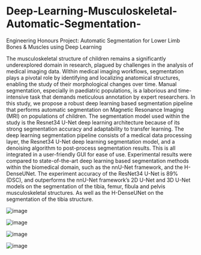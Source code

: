 # Deep-Learning-Musculoskeletal-Automatic-Segmentation-
Engineering Honours Project: Automatic Segmentation for Lower Limb Bones &amp; Muscles using Deep Learning

The musculoskeletal structure of children remains a significantly underexplored domain in research, plagued by
challenges in the analysis of medical imaging data. Within medical imaging workflows, segmentation plays a
pivotal role by identifying and localizing anatomical structures, enabling the study of their morphological
changes over time. Manual segmentation, especially in paediatric populations, is a laborious and time-intensive
task that demands meticulous annotation by expert researchers. In this study, we propose a robust deep learning
based segmentation pipeline that performs automatic segmentation on Magnetic Resonance Imaging (MRI) on
populations of children. The segmentation model used within the study is the Resnet34 U-Net deep learning
architecture because of its strong segmentation accuracy and adaptability to transfer learning. The deep learning
segmentation pipeline consists of a medical data processing layer, the Resnet34 U-Net deep learning
segmentation model, and a denoising algorithm to post-process segmentation results. This is all integrated in a
user-friendly GUI for ease of use. Experimental results were compared to state-of-the-art deep learning based
segmentation methods within the biomedical domain, such as the nnU-Net framework, and the H-DenseUNet.
The experiment accuracy of the ResNet34 U-Net is 89% (DSC), and outperforms the nnU-Net framework’s 2D
U-Net and 3D U-Net models on the segmentation of the tibia, femur, fibula and pelvis musculoskeletal
structures. As well as the H-DenseUNet on the segmentation of the tibia structure.



![image](https://github.com/asif-jc/Deep-Learning-Musculoskeletal-Automatic-Segmentation-/assets/126116359/469661d9-c3a0-45d1-8109-cb2372f06b6c)

![image](https://github.com/asif-jc/Deep-Learning-Musculoskeletal-Automatic-Segmentation-/assets/126116359/516f6b75-d079-47ed-bac0-a4cdf73369bb)

![image](https://github.com/asif-jc/Deep-Learning-Musculoskeletal-Automatic-Segmentation-/assets/126116359/878f69b6-6914-468a-8d0a-1f30ead7aa86)

![image](https://github.com/asif-jc/Deep-Learning-Musculoskeletal-Automatic-Segmentation-/assets/126116359/c4557e3a-0a0f-49c3-993b-7be684fdb241)
